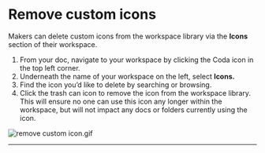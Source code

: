 **Remove custom icons**
=======================


Makers can delete custom icons from the workspace library via the **Icons** section of their workspace.


1. From your doc, navigate to your workspace by clicking the Coda icon in the top left corner.
2. Underneath the name of your workspace on the left, select **Icons.**
3. Find the icon you’d like to delete by searching or browsing.
4. Click the trash can icon to remove the icon from the workspace library. This will ensure no one can use this icon any longer within the workspace, but will not impact any docs or folders currently using the icon.

![remove custom icon.gif](https://coda.intercom-attachments-7.com/i/o/757033723/ec0ff759e118f55ebbdbc172/upload_14829967035584182554)


---